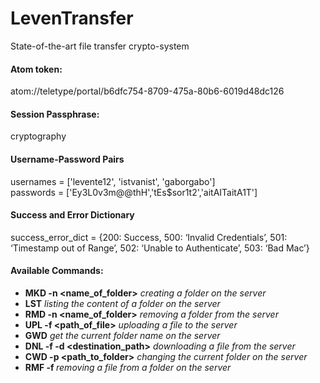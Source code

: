 # LevenTransfer
State-of-the-art file transfer crypto-system

#### Atom token:  
atom://teletype/portal/b6dfc754-8709-475a-80b6-6019d48dc126

#### Session Passphrase:  
cryptography

#### Username-Password Pairs
usernames = ['levente12', 'istvanist', 'gaborgabo']  
passwords = ['Ey3L0v3m@@thH','tEs$sor1t2','aitAITaitA1T']

#### Success and Error Dictionary
success_error_dict = {200: Success, 500: ‘Invalid Credentials’, 501: ‘Timestamp out of Range’, 502: ‘Unable to Authenticate’, 503: ‘Bad Mac’}

#### Available Commands:  
* **MKD -n <name_of_folder>**  *creating a folder on the server*  
* **LST**  *listing the content of a folder on the server*  
* **RMD -n <name_of_folder>**  *removing a folder from the server*  
* **UPL -f <path_of_file>**  *uploading a file to the server*  
* **GWD**  *get the current folder name on the server*  
* **DNL -f <filename> -d <destination_path>**  *downloading a file from the server*  
* **CWD -p <path_to_folder>**  *changing the current folder on the server*  
* **RMF -f <filename>**  *removing a file from a folder on the server*  
